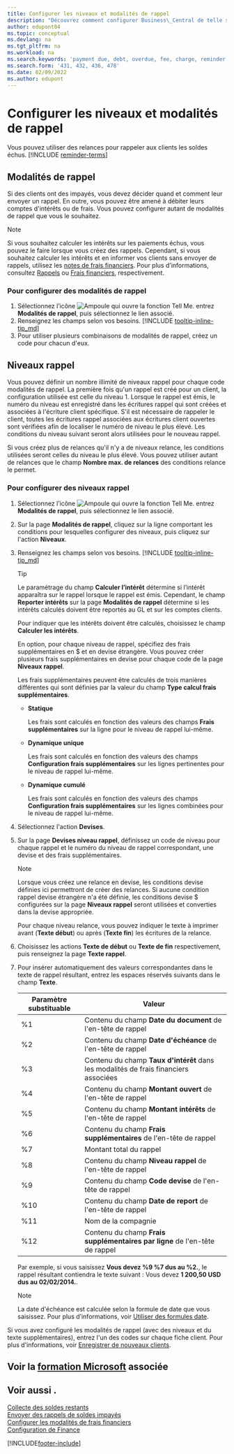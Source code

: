 ```yaml
---
title: Configurer les niveaux et modalités de rappel
description: "Découvrez comment configurer Business\_Central de telle sorte que vous puissiez envoyer un rappel à un client sur un paiement dû et ajouter des frais, ou des commissions au paiement en raison de retard."
author: edupont04
ms.topic: conceptual
ms.devlang: na
ms.tgt_pltfrm: na
ms.workload: na
ms.search.keywords: 'payment due, debt, overdue, fee, charge, reminder'
ms.search.form: '431, 432, 436, 478'
ms.date: 02/09/2022
ms.author: edupont
---
```

# <a name="set-up-reminder-terms-and-levels" />Configurer les niveaux et modalités de rappel

Vous pouvez utiliser des relances pour rappeler aux clients les soldes échus. [!INCLUDE [reminder-terms](includes/reminder-terms.md)]

## <a name="reminder-terms" />Modalités de rappel

Si des clients ont des impayés, vous devez décider quand et comment leur envoyer un rappel. En outre, vous pouvez être amené à débiter leurs comptes d'intérêts ou de frais. Vous pouvez configurer autant de modalités de rappel que vous le souhaitez.  

> [!NOTE]
> Si vous souhaitez calculer les intérêts sur les paiements échus, vous pouvez le faire lorsque vous créez des rappels. Cependant, si vous souhaitez calculer les intérêts et en informer vos clients sans envoyer de rappels, utilisez les [notes de frais financiers](finance-setup-finance-charges.md). Pour plus d’informations, consultez [Rappels](receivables-collect-outstanding-balances.md#reminders) ou [Frais financiers](receivables-collect-outstanding-balances.md#finance-charges), respectivement.

### <a name="to-set-up-reminder-terms" />Pour configurer des modalités de rappel

1. Sélectionnez l’icône ![Ampoule qui ouvre la fonction Tell Me.](media/ui-search/search_small.png "Dites-moi ce que vous voulez faire") entrez **Modalités de rappel**, puis sélectionnez le lien associé.  
2. Renseignez les champs selon vos besoins. [!INCLUDE [tooltip-inline-tip_md](includes/tooltip-inline-tip_md.md)]  
3. Pour utiliser plusieurs combinaisons de modalités de rappel, créez un code pour chacun d'eux.

## <a name="reminder-levels" />Niveaux rappel

Vous pouvez définir un nombre illimité de niveaux rappel pour chaque code modalités de rappel. La première fois qu'un rappel est créé pour un client, la configuration utilisée est celle du niveau 1. Lorsque le rappel est émis, le numéro du niveau est enregistré dans les écritures rappel qui sont créées et associées à l'écriture client spécifique. S'il est nécessaire de rappeler le client, toutes les écritures rappel associées aux écritures client ouvertes sont vérifiées afin de localiser le numéro de niveau le plus élevé. Les conditions du niveau suivant seront alors utilisées pour le nouveau rappel.

Si vous créez plus de relances qu'il n'y a de niveaux relance, les conditions utilisées seront celles du niveau le plus élevé. Vous pouvez utiliser autant de relances que le champ **Nombre max. de relances** des conditions relance le permet.

### <a name="to-set-up-reminder-levels" />Pour configurer des niveaux rappel

1. Sélectionnez l’icône ![Ampoule qui ouvre la fonction Tell Me.](media/ui-search/search_small.png "Dites-moi ce que vous voulez faire") entrez **Modalités de rappel**, puis sélectionnez le lien associé.  
2. Sur la page **Modalités de rappel**, cliquez sur la ligne comportant les conditions pour lesquelles configurer des niveaux, puis cliquez sur l'action **Niveaux**.  
3. Renseignez les champs selon vos besoins. [!INCLUDE [tooltip-inline-tip_md](includes/tooltip-inline-tip_md.md)]  

    > [!TIP]
    > Le paramétrage du champ **Calculer l’intérêt** détermine si l’intérêt apparaîtra sur le rappel lorsque le rappel est émis. Cependant, le champ **Reporter intérêts** sur la page **Modalités de rappel** détermine si les intérêts calculés doivent être reportés au GL et sur les comptes clients.
    >
    > Pour indiquer que les intérêts doivent être calculés, choisissez le champ **Calculer les intérêts**.

    En option, pour chaque niveau de rappel, spécifiez des frais supplémentaires en $ et en devise étrangère. Vous pouvez créer plusieurs frais supplémentaires en devise pour chaque code de la page **Niveaux rappel**.  

    Les frais supplémentaires peuvent être calculés de trois manières différentes qui sont définies par la valeur du champ **Type calcul frais supplémentaires**.  

    - **Statique**

        Les frais sont calculés en fonction des valeurs des champs **Frais supplémentaires** sur la ligne pour le niveau de rappel lui-même.  
    - **Dynamique unique**

        Les frais sont calculés en fonction des valeurs des champs **Configuration frais supplémentaires** sur les lignes pertinentes pour le niveau de rappel lui-même.
    - **Dynamique cumulé**

        Les frais sont calculés en fonction des valeurs des champs **Configuration frais supplémentaires** sur les lignes combinées pour le niveau de rappel lui-même.

4. Sélectionnez l'action **Devises**.
5. Sur la page **Devises niveau rappel**, définissez un code de niveau pour chaque rappel et le numéro du niveau de rappel correspondant, une devise et des frais supplémentaires.

    > [!NOTE]  
    > Lorsque vous créez une relance en devise, les conditions devise définies ici permettront de créer des relances. Si aucune condition rappel devise étrangère n'a été définie, les conditions devise $ configurées sur la page **Niveaux rappel** seront utilisées et converties dans la devise appropriée.

    Pour chaque niveau relance, vous pouvez indiquer le texte à imprimer avant (**Texte début**) ou après (**Texte fin**) les écritures de la relance.

6. Choisissez les actions **Texte de début** ou **Texte de fin** respectivement, puis renseignez la page **Texte rappel**.
7. Pour insérer automatiquement des valeurs correspondantes dans le texte de rappel résultant, entrez les espaces réservés suivants dans le champ **Texte**.  

    |Paramètre substituable|Valeur|  
    |-----------------|-----------|  
    |%1|Contenu du champ **Date du document** de l'en-tête de rappel|  
    |%2|Contenu du champ **Date d'échéance** de l'en-tête de rappel|  
    |%3|Contenu du champ **Taux d'intérêt** dans les modalités de frais financiers associées|  
    |%4|Contenu du champ **Montant ouvert** de l'en-tête de rappel|  
    |%5|Contenu du champ **Montant intérêts** de l'en-tête de rappel|  
    |%6|Contenu du champ **Frais supplémentaires** de l'en-tête de rappel|  
    |%7|Montant total du rappel|  
    |%8|Contenu du champ **Niveau rappel** de l'en-tête de rappel|  
    |%9|Contenu du champ **Code devise** de l'en-tête de rappel|  
    |%10|Contenu du champ **Date de report** de l'en-tête de rappel|  
    |%11|Nom de la compagnie|  
    |%12|Contenu du champ **Frais supplémentaires par ligne** de l'en-tête de rappel|  

    Par exemple, si vous saisissez **Vous devez %9 %7 dus au %2.**, le rappel résultant contiendra le texte suivant : Vous devez **1 200,50 USD dus au 02/02/2014.**.

    > [!NOTE]
    > La date d'échéance est calculée selon la formule de date que vous saisissez. Pour plus d’informations, voir [Utiliser des formules date](ui-enter-date-ranges.md#use-date-formulas).

Si vous avez configuré les modalités de rappel (avec des niveaux et du texte supplémentaires), entrez l'un des codes sur chaque fiche client. Pour plus d'informations, voir [Enregistrer de nouveaux clients](sales-how-register-new-customers.md).  

## <a name="see-related-microsoft-training" />Voir la [formation Microsoft](/training/modules/send-reminders-dynamics-365-business-central/) associée

## <a name="see-also" />Voir aussi .

[Collecte des soldes restants](receivables-collect-outstanding-balances.md)  
[Envoyer des rappels de soldes impayés](receivables-send-reminders.md)  
[Configurer les modalités de frais financiers](finance-setup-finance-charges.md)  
[Configuration de Finance](finance-setup-finance.md)  


[!INCLUDE[footer-include](includes/footer-banner.md)]
